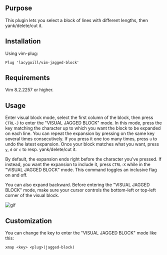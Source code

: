 ## Purpose

This plugin lets you select a block of lines with different lengths, then yank/delete/cut it.

## Installation

Using vim-plug:

    Plug 'lacygoill/vim-jagged-block'

## Requirements

Vim 8.2.2257 or higher.

## Usage

Enter visual block mode, select the first column of the block, then press `CTRL-J` to enter the "VISUAL JAGGED BLOCK" mode.  In this mode, press the key matching the character up to which you want the block to be expanded on each line.  You can repeat the expansion by pressing on the same key several times consecutively.  If you press it one too many times, press `u` to undo the latest expansion.  Once your block matches what you want, press `y`, `d` or `c` to resp. yank/delete/cut it.

By default, the expansion ends right before the character you've pressed.  If instead, you want the expansion to include it, press `CTRL-X` while in the "VISUAL JAGGED BLOCK" mode.  This command toggles an inclusive flag on and off.

You can also expand backward.  Before entering the "VISUAL JAGGED BLOCK" mode, make sure your cursor controls the bottom-left or top-left corner of the visual block.

![gif](https://user-images.githubusercontent.com/8505073/106329837-6f72d800-6282-11eb-82ef-4d0144180eaa.gif)

## Customization

You can change the key to enter the "VISUAL JAGGED BLOCK" mode like this:

    xmap <key> <plug>(jagged-block)

